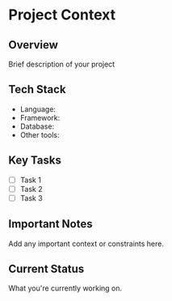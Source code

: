 # Project Context

## Overview
Brief description of your project

## Tech Stack
- Language: 
- Framework: 
- Database: 
- Other tools: 

## Key Tasks
- [ ] Task 1
- [ ] Task 2
- [ ] Task 3

## Important Notes
Add any important context or constraints here.

## Current Status
What you're currently working on.

